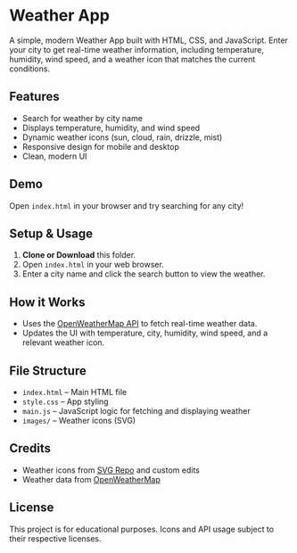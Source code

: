 # Weather App

A simple, modern Weather App built with HTML, CSS, and JavaScript. Enter your city to get real-time weather information, including temperature, humidity, wind speed, and a weather icon that matches the current conditions.

## Features

- Search for weather by city name
- Displays temperature, humidity, and wind speed
- Dynamic weather icons (sun, cloud, rain, drizzle, mist)
- Responsive design for mobile and desktop
- Clean, modern UI

## Demo

Open `index.html` in your browser and try searching for any city!

## Setup & Usage

1. **Clone or Download** this folder.
2. Open `index.html` in your web browser.
3. Enter a city name and click the search button to view the weather.

## How it Works

- Uses the [OpenWeatherMap API](https://openweathermap.org/api) to fetch real-time weather data.
- Updates the UI with temperature, city, humidity, wind speed, and a relevant weather icon.

## File Structure

- `index.html` – Main HTML file
- `style.css` – App styling
- `main.js` – JavaScript logic for fetching and displaying weather
- `images/` – Weather icons (SVG)

## Credits

- Weather icons from [SVG Repo](https://www.svgrepo.com/) and custom edits
- Weather data from [OpenWeatherMap](https://openweathermap.org/)

## License

This project is for educational purposes. Icons and API usage subject to their respective licenses.

